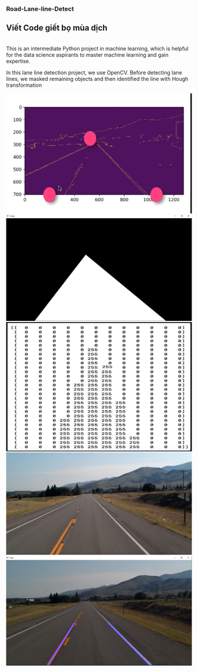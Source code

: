 ### Road-Lane-line-Detect
## Viết Code giết bọ mùa dịch
<br />
This is an intermediate Python project in machine learning, which is helpful for the data science aspirants to master machine learning and gain expertise.

In this lane line detection project, we use OpenCV. Before detecting lane lines, we masked remaining objects and then identified the line with Hough transformation
<br />

![image1](https://github.com/Dat0309/Road-Lane-line-Detect/blob/main/region_of_interest.png?raw=true)
![image2](https://github.com/Dat0309/Road-Lane-line-Detect/blob/main/result_region_of_interes.png?raw=true)
![image3](https://github.com/Dat0309/Road-Lane-line-Detect/blob/main/result-binary_of_region_of_interest.png?raw=true)
![image4](https://github.com/Dat0309/Road-Lane-line-Detect/blob/main/test_image.jpg?raw=true)
![image5](https://github.com/Dat0309/Road-Lane-line-Detect/blob/main/final.png?raw=true)
